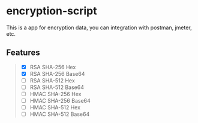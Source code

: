 # encryption-script

This is a app for encryption data, you can integration with postman, jmeter, etc.

## Features

> - [x] RSA SHA-256 Hex
> - [x] RSA SHA-256 Base64
> - [ ] RSA SHA-512 Hex
> - [ ] RSA SHA-512 Base64
> - [ ] HMAC SHA-256 Hex
> - [ ] HMAC SHA-256 Base64
> - [ ] HMAC SHA-512 Hex
> - [ ] HMAC SHA-512 Base64
